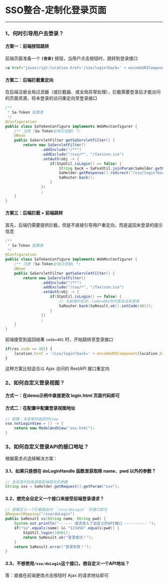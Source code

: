 # SSO整合-定制化登录页面

---

### 1、何时引导用户去登录？

#### 方案一：前端按钮跳转 
前端页面准备一个 **`[登录]`** 按钮，当用户点击按钮时，跳转到登录接口 
``` html
<a href="javascript:location.href='/sso/login?back=' + encodeURIComponent(location.href);">登录</a>
```

#### 方案二：后端拦截重定向
在后端注册全局过滤器（或拦截器、或全局异常处理），拦截需要登录后才能访问的页面资源，将未登录的访问重定向至登录接口 
``` java
/**
 * Sa-Token 配置类 
 */
@Configuration
public class SaTokenConfigure implements WebMvcConfigurer {
	/** 注册 [Sa-Token全局过滤器] */
    @Bean
    public SaServletFilter getSaServletFilter() {
        return new SaServletFilter()
        		.addInclude("/**")
        		.addExclude("/sso/*", "/favicon.ico")
        		.setAuth(obj -> {
        			if(StpUtil.isLogin() == false) {
        				String back = SaFoxUtil.joinParam(SaHolder.getRequest().getUrl(), SpringMVCUtil.getRequest().getQueryString());
        				SaHolder.getResponse().redirect("/sso/login?back=" + SaFoxUtil.encodeUrl(back));
        				SaRouter.back();
        			}
        		})
        		;
    }
}
```

#### 方案三：后端拦截 + 前端跳转 
首先，后端仍需要提供拦截，但是不直接引导用户重定向，而是返回未登录的提示信息 
```  java
/**
 * Sa-Token 配置类 
 */
@Configuration
public class SaTokenConfigure implements WebMvcConfigurer {
	/** 注册 [Sa-Token全局过滤器] */
    @Bean
    public SaServletFilter getSaServletFilter() {
        return new SaServletFilter()
        		.addInclude("/**")
        		.addExclude("/sso/*", "/favicon.ico")
        		.setAuth(obj -> {
        			if(StpUtil.isLogin() == false) {
        				// 与前端约定好，code=401时代表会话未登录 
        				SaRouter.back(SaResult.ok().setCode(401));
        			}
        		})
        		;
    }
}
```

前端接受到返回结果 `code=401` 时，开始跳转至登录接口
``` js
if(res.code == 401) {
	location.href = '/sso/login?back=' + encodeURIComponent(location.href);
}
```

这种方案比较适合以 Ajax 访问的 RestAPI 接口重定向 




### 2、如何自定义登录视图？

#### 方式一：在demo示例中直接更改 login.html 页面代码即可 

#### 方式二：在配置中配置登录视图地址 

``` java
// 配置：未登录时返回的View 
sso.notLoginView = () -> {
	return new ModelAndView("xxx.html");
}
```


### 3、如何自定义登录API的接口地址？
根据需求点选择解决方案：

#### 3.1、如果只是想在 doLoginHandle 函数里获取除 name、pwd 以外的参数？
``` java
// 在任意代码处获取前端提交的参数 
String xxx = SaHolder.getRequest().getParam("xxx");
```

#### 3.2、想完全自定义一个接口来接受前端登录请求？
``` java
// 直接定义一个拦截路由为 `/sso/doLogin` 的接口即可 
@RequestMapping("/sso/doLogin")
public SaResult ss(String name, String pwd) {
	System.out.println("------ 请求进入了自定义的API接口 ---------- ");
	if("sa".equals(name) && "123456".equals(pwd)) {
		StpUtil.login(10001);
		return SaResult.ok("登录成功！");
	}
	return SaResult.error("登录失败！");
}
```

#### 3.3、不想使用`/sso/doLogin`这个接口，想自定义一个API地址？

答：直接在前端更改点击按钮时 Ajax 的请求地址即可 

